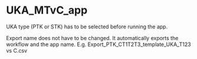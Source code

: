 # UKA_MTvC_app

UKA type (PTK or STK) has to be selected before running the app.

Export name does not have to be changed. It automatically exports the workflow and the app name. E.g. Export_PTK_CT1T2T3_template_UKA_T123 vs C.csv